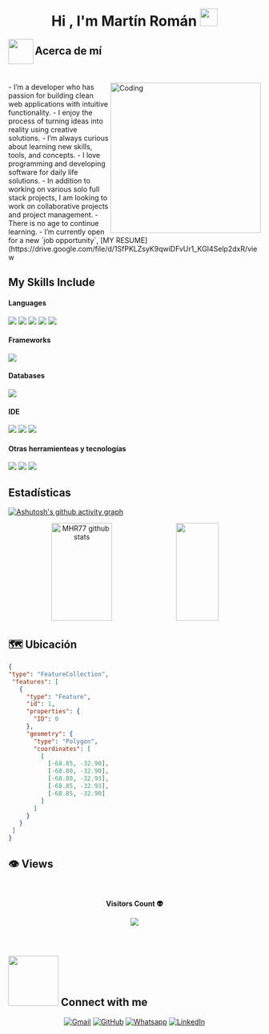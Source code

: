<h1 align="center">Hi , I'm Martín Román <img src="https://media.giphy.com/media/hvRJCLFzcasrR4ia7z/giphy.gif" width="35"></h1>
<p align="center">

<!---------------------------------------------------------------------------------------------------------------------------->
<img align="left" src = "https://user-images.githubusercontent.com/63050133/156777293-72a6e681-2582-4a9d-ad92-09d1181d47c7.gif" width = 50px height=50px>
<h2 align="left" font-weight="bold">Acerca de mí</h2>  
<br><br>
<img align="right" alt="Coding" width="300" src="https://i.pinimg.com/originals/81/17/8b/81178b47a8598f0c81c4799f2cdd4057.gif">
- I’m a developer who has passion for building clean web applications with intuitive functionality.
- I enjoy the process of turning ideas into reality using creative solutions.
- I’m always curious about learning new skills, tools, and concepts.
- I love programming and developing software for daily life solutions.
- In addition to working on various solo full stack projects,  I am looking to work on collaborative projects and project management.
- There is no age to continue learning. 
- I’m currently open for a new `job opportunity`,  [MY RESUME](https://drive.google.com/file/d/1SfPKLZsyK9qwiDFvUr1_KGI4Selp2dxR/view 




<br>


<!------------------------------------------------------------------------------------------------------------------------------------------>	

## My Skills Include

<h4> Languages </h4>
<span> 
  <img src="https://img.shields.io/badge/HTML5-E34F26?style=for-the-badge&logo=html5&logoColor=white">
  <img src="https://img.shields.io/badge/CSS3-1572B6?style=for-the-badge&logo=css3&logoColor=white">
  <img src="https://img.shields.io/badge/JavaScript-F7DF1E?style=for-the-badge&logo=javascript&logoColor=black">
  <img src="https://img.shields.io/badge/Java-ED8B00?style=for-the-badge&logo=java&logoColor=white">
  <img src="https://img.shields.io/badge/Python-3776AB?style=for-the-badge&logo=python&logoColor=white">
</span>

<!--------------------------------------------------------------------------------------------------------------------------------------------------------------------------->

<h4> Frameworks </h4>
<span>
  <img src="https://img.shields.io/badge/Bootstrap-563D7C?style=for-the-badge&logo=bootstrap&logoColor=white">
</span>

<h4> Databases </h4>
<span>
 <img src="https://img.shields.io/badge/MySQL-00758F?style=for-the-badge&logo=mysql&logoColor=white">

</span>

<!---------------------------------------------------------------------------------------------------------------------------------------------------------------------------------->
<h4> IDE </h4>
<span>
<img src="https://img.shields.io/badge/NetBeans-1B6AC6?style=for-the-badge&logo=apache-netbeans&logoColor=white">

<img src="https://img.shields.io/badge/Visual_Studio_Code-0078D4?style=for-the-badge&logo=visual%20studio%20code&logoColor=white">

<img src="https://img.shields.io/badge/IntelliJ_IDEA-2C2255?style=for-the-badge&logo=intellij-idea&logoColor=white">

  <h4>Otras herramienteas y tecnologías</h4>
    <img src="https://img.shields.io/badge/Git-F05032?style=for-the-badge&logo=git&logoColor=white">
    <img src="https://img.shields.io/badge/GitHub-4078c0?style=for-the-badge&logo=github&logoColor=white">
  <img src="https://img.shields.io/badge/Xampp-F37623?style=for-the-badge&logo=xampp&logoColor=white">

</span>

<!---------------------------------------------------------------------------------------------------------------------------->

## Estadísticas
[![Ashutosh's github activity graph](https://github-readme-activity-graph.vercel.app/graph?username=MHR77&bg_color=0d1117&color=ffffff&line=33ff4f&point=f9fafa&area=true&hide_border=true)](https://github.com/ashutosh00710/github-readme-activity-graph)

<!---------------------------------------------------------------------------------------------------------------------------------------------------------------------->

<div align="center">  
  <img width="49%" height="195px" src="https://github-readme-stats.vercel.app/api?username=MHR77&show_icons=true&count_private=true&hide_border=true&title_color=33ff4f&icon_color=33ff4f&text_color=c9d1d9&bg_color=0d1117" alt="MHR77 github stats" /> 
  
  <img width="41%" height="195px" src="https://github-readme-stats.vercel.app/api/top-langs/?username=MHR77&layout=compact&hide_border=true&title_color=33ff4f&text_color=33ff4f&bg_color=0d1117" />
</div>

    
<!--------------------------------------------------------------------------------------------------------------------------------------------------------------------------------------->

## 🗺️ Ubicación

 ```geojson
{
 "type": "FeatureCollection",
  "features": [
    {
      "type": "Feature",
      "id": 1,
      "properties": {
        "ID": 0
      },
      "geometry": {
        "type": "Polygon",
        "coordinates": [
          [
            [-68.85, -32.90],
            [-68.80, -32.90],
            [-68.80, -32.93],
            [-68.85, -32.93],
            [-68.85, -32.90]
          ]
        ]
      }
    }
  ]
}
 ```


<!------------------------------------------------------------------------------------------------------------------------------------------->
 ## 👁️ Views
 
<div align="center">
<br><p align="centre"><b>Visitors Count 👽 </b></p>  
<p align="center"><img align="center" src="https://profile-counter.glitch.me/{MHR77}/count.svg" /></p> 
<br>
</div>
<!--------------------------------------------------------------------------------------------------------------------------------------------->

## <picture> <img src="https://github.com/7oSkaaa/7oSkaaa/blob/main/Images/Connect-with-me.gif?raw=true" width="100px"> </picture> Connect with me
<p align="center">
	<a href="mailto:martinrom77@gmail.com"><img img src="https://img.shields.io/badge/gmail-%23EA4335.svg?style=plastic&logo=gmail&logoColor=white" alt="Gmail"/></a>
	<a href="https://github.com/MHR77"><img src="https://img.shields.io/badge/github-%23181717.svg?style=plastic&logo=github&logoColor=white" alt="GitHub"/></a>
	<a href="https://wa.me/542615980015"><img src="https://img.shields.io/badge/whatsapp-%2325D366.svg?style=plastic&logo=whatsapp&logoColor=white" alt="Whatsapp"/></a>
	<a href="https://www.linkedin.com/in/martín-román-108a3826b/"><img src="https://img.shields.io/badge/linkedin-%230A66C2.svg?style=plastic&logo=linkedin&logoColor=white" alt="LinkedIn"/></a>
	

